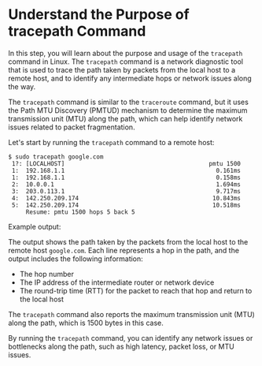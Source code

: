 # Understand the Purpose of tracepath Command

In this step, you will learn about the purpose and usage of the `tracepath` command in Linux. The `tracepath` command is a network diagnostic tool that is used to trace the path taken by packets from the local host to a remote host, and to identify any intermediate hops or network issues along the way.

The `tracepath` command is similar to the `traceroute` command, but it uses the Path MTU Discovery (PMTUD) mechanism to determine the maximum transmission unit (MTU) along the path, which can help identify network issues related to packet fragmentation.

Let's start by running the `tracepath` command to a remote host:

```
$ sudo tracepath google.com
 1?: [LOCALHOST]                                         pmtu 1500
 1:  192.168.1.1                                           0.161ms
 1:  192.168.1.1                                           0.158ms
 2:  10.0.0.1                                              1.694ms
 3:  203.0.113.1                                           9.717ms
 4:  142.250.209.174                                      10.843ms
 5:  142.250.209.174                                      10.518ms
     Resume: pmtu 1500 hops 5 back 5
```

Example output:

The output shows the path taken by the packets from the local host to the remote host `google.com`. Each line represents a hop in the path, and the output includes the following information:

- The hop number
- The IP address of the intermediate router or network device
- The round-trip time (RTT) for the packet to reach that hop and return to the local host

The `tracepath` command also reports the maximum transmission unit (MTU) along the path, which is 1500 bytes in this case.

By running the `tracepath` command, you can identify any network issues or bottlenecks along the path, such as high latency, packet loss, or MTU issues.
